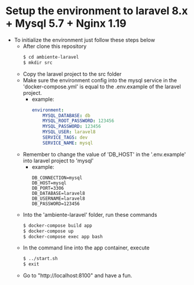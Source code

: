
# Setup the environment to laravel 8.x + Mysql 5.7 + Nginx 1.19

- To initialize the environment just follow these steps below
	- After clone this repository
        ```bash
        $ cd ambiente-laravel
        $ mkdir src
    - Copy the laravel project to the src folder
	- Make sure the environment config into the mysql service in the 'docker-compose.yml' is equal to the .env.example of the laravel project.
        - example:
            ```yml
            environment: 
                MYSQL_DATABASE: db
                MYSQL_ROOT_PASSWORD: 123456
                MYSQL_PASSWORD: 123456
                MYSQL_USER: laravel8
                SERVICE_TAGS: dev
                SERVICE_NAME: mysql
    - Remember to change the value of 'DB_HOST' in the '.env.example' into laravel project to 'mysql'
        - example:
            ```env
            DB_CONNECTION=mysql
            DB_HOST=mysql
            DB_PORT=3306
            DB_DATABASE=laravel8
            DB_USERNAME=laravel8
            DB_PASSWORD=123456
	- Into the 'ambiente-laravel' folder, run these commands
		```bash
        $ docker-compose build app
		$ docker-compose up
		$ docker-compose exec app bash
	 - In the command line into the app container, execute
        ```bash
		$ ../start.sh
		$ exit
	- Go to "http://localhost:8100" and have a fun.
